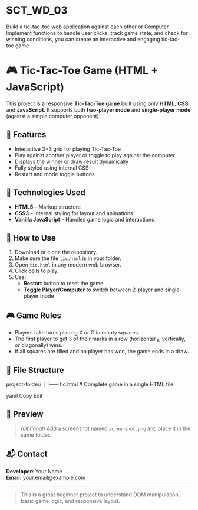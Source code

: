 # SCT_WD_03
Build a tic-tac-toe web application against each other or Computer.  Implement functions to handle user clicks, track game state, and check for winning conditions, you can create an interactive and engaging tic-tac-toe game
# 🎮 Tic-Tac-Toe Game (HTML + JavaScript)

This project is a responsive **Tic-Tac-Toe game** built using only **HTML**, **CSS**, and **JavaScript**. It supports both **two-player mode** and **single-player mode** (against a simple computer opponent).

## 📌 Features

- Interactive 3×3 grid for playing Tic-Tac-Toe
- Play against another player or toggle to play against the computer
- Displays the winner or draw result dynamically
- Fully styled using internal CSS
- Restart and mode toggle buttons

## 🧩 Technologies Used

- **HTML5** – Markup structure
- **CSS3** – Internal styling for layout and animations
- **Vanilla JavaScript** – Handles game logic and interactions

## 🔧 How to Use

1. Download or clone the repository.
2. Make sure the file `tic.html` is in your folder.
3. Open `tic.html` in any modern web browser.
4. Click cells to play.
5. Use:
   - **Restart** button to reset the game
   - **Toggle Player/Computer** to switch between 2-player and single-player mode

## 🎮 Game Rules

- Players take turns placing X or O in empty squares.
- The first player to get 3 of their marks in a row (horizontally, vertically, or diagonally) wins.
- If all squares are filled and no player has won, the game ends in a draw.

## 📂 File Structure

project-folder/
│
└── tic.html # Complete game in a single HTML file

yaml
Copy
Edit

## 📸 Preview

> *(Optional)* Add a screenshot named `screenshot.png` and place it in the same folder.

## 📬 Contact

**Developer:** Your Name  
**Email:** your.email@example.com

---

> This is a great beginner project to understand DOM manipulation, basic game logic, and responsive layout.
